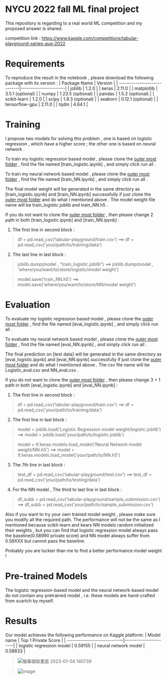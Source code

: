 # NYCU 2022 fall ML final project
This repository is regarding to a real world ML competition and my proposed answer is shared. 

competition link : https://www.kaggle.com/competitions/tabular-playground-series-aug-2022

# Requirements

To reproduce the result in the notebook , please download the following package with its version : 
| Package Name                |      Version         |
| ----------------------------|----------------------|
| joblib   |      1.2.0         |
| keras        |      2.11.0        |
| matplotlib   |      3.5.1		  (optional)         |
| numpy        |      1.23.5	  (optional)        |
| pandas        |      1.5.2		  (optional)        |
| scikit-learn   |     1.2.0         |
| scipy        |      1.9.3		  (optional)        |
| seaborn   |       0.12.1	  (optional)        |
| tensorflow-gpu        |      2.11.0        |
| tqdm        |     4.64.1        |

# Training

I propose two models for solving this problem , one is based on logistic regression , which have a higher score ; the other one is based on neural network .

To train my logistic regression based model , please clone the [outer most folder](https://github.com/za970120604/NYCU-2022-fall-ML-final-project/tree/main/ML%20final%20project) , find the file named [train_logistic.ipynb] , and simply click run all . 

To train my neural network based model , please clone the [outer most folder](https://github.com/za970120604/NYCU-2022-fall-ML-final-project/tree/main/ML%20final%20project) , find the file named [train_NN.ipynb] , and simply click run all .

The final model weight will be generated in the same directory as [train_logistic.ipynb] and [train_NN.ipynb] successfully if just clone the [outer most folder](https://github.com/za970120604/NYCU-2022-fall-ML-final-project/tree/main/ML%20final%20project) and do what I mentioned above . The model weight file name will be train_logistic.joblib and train_NN.h5 . 


If you do not want to clone the [outer most folder](https://github.com/za970120604/NYCU-2022-fall-ML-final-project/tree/main/ML%20final%20project) , then please change 2 path in both [train_logistic.ipynb] and [train_NN.ipynb] : 

1. The first line in second block : 

>df = pd.read_csv('tabular-playground/train.csv') ==> df = pd.read_csv('your/path/to/training/data')

2. The last line in last block : 

> joblib.dump(model , "train_logistic.joblib") ==>  joblib.dump(model , 'where/you/want/to/store/logistic/model weight')

> model.save('train_NN.h5') ==>  model.save('where/you/want/to/store/NN/model weight')


# Evaluation
To evaluate my logistic regression based model , please clone the [outer most folder](https://github.com/za970120604/NYCU-2022-fall-ML-final-project/tree/main/ML%20final%20project) , find the file named [eval_logistic.ipynb] , and simply click run all . 

To evaluate my neural network based model , please clone the [outer most folder](https://github.com/za970120604/NYCU-2022-fall-ML-final-project/tree/main/ML%20final%20project) , find the file named [eval_NN.ipynb] , and simply click run all .


The final prediction on [test data] will be generated in the same directory as [eval_logistic.ipynb] and [eval_NN.ipynb] successfully if just clone the [outer most folder](https://github.com/za970120604/NYCU-2022-fall-ML-final-project/tree/main/ML%20final%20project) and do what I mentioned above . The csv file name will be Logistic_eval.csv and NN_eval.csv . 


If you do not want to clone the [outer most folder](https://github.com/za970120604/NYCU-2022-fall-ML-final-project/tree/main/ML%20final%20project) , then please change 3 + 1 path in both [eval_logistic.ipynb] and [eval_NN.ipynb] : 

1. The first line in second block : 

>df = pd.read_csv('tabular-playground/train.csv') ==> df = pd.read_csv('your/path/to/training/data')

2. The first line in last block : 

>model = joblib.load('Logistic Regression model weight/logistic.joblib') ==> model = joblib.load('your/path/to/logistic.joblib')

>model = tf.keras.models.load_model('Neural Network model weight/NN.h5') ==> model = tf.keras.models.load_model('your/path/to/NN.h5')

3. The 7th line in last block : 

>test_df = pd.read_csv('tabular-playground/test.csv') ==> test_df = pd.read_csv('your/path/to/testing/data')

4. For the NN model , The third to last line in last block : 
>df_subb = pd.read_csv('tabular-playground/sample_submission.csv') ==> df_subb = pd.read_csv('your/path/to/sample_submission.csv')

Also if you want to try your own trained model weight , please make sure you modify all the required path.
The performance will not be the same as I mentioned because scikit-learn and kears NN models random initialized their weights , but you can find that logistic regression model always pass the baseline(0.58990 private score) and NN model always suffer from 0.58XXX but cannot pass the baseline.

Probably you are luckier than me to find a better performance model weight !

# Pre-trained Models
The logistic regression-based model and the neural network-based model do not contain any pretrained model , i.e. these models are hand-crafted from scartch by myself.

# Results
Our model achieves the following performance on Kaggle platform:
| Model name                  |  Top 1 Private Score |
| ----------------------------|----------------------|
| logistic regression model   |      0.59155         |
| neural network model        |      0.58833         |

>![螢幕擷取畫面 2023-01-04 140739](https://user-images.githubusercontent.com/72210437/210575615-05fb60a9-461c-421c-ae5b-94e477f25f1d.png)

>![image](https://user-images.githubusercontent.com/72210437/210576270-b8521cbf-e945-4ffd-a9bd-7c9e49d3a4b5.png)


